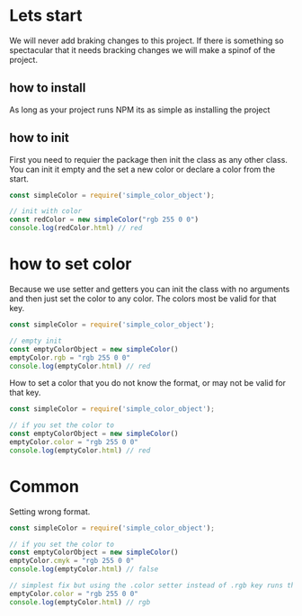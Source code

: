 # Lets start
We will never add braking changes to this project. If there is something so spectacular that it needs bracking changes we will make a spinof of the project.


## how to install
As long as your project runs NPM its as simple as installing the project

## how to init
First you need to requier the package then init the class as any other class.
You can init it empty and the set a new color or declare a color from the start.

```javascript
const simpleColor = require('simple_color_object');

// init with color
const redColor = new simpleColor("rgb 255 0 0")
console.log(redColor.html) // red

```

# how to set color
Because we use setter and getters you can init the class with no arguments and then just set the color to any color. The colors most be valid for that key.

```javascript
const simpleColor = require('simple_color_object');

// empty init
const emptyColorObject = new simpleColor()
emptyColor.rgb = "rgb 255 0 0"
console.log(emptyColor.html) // red

```

How to set a color that you do not know the format, or may not be valid for that key.

```javascript
const simpleColor = require('simple_color_object');

// if you set the color to
const emptyColorObject = new simpleColor()
emptyColor.color = "rgb 255 0 0"
console.log(emptyColor.html) // red

```

# Common 
Setting wrong format.
```javascript
const simpleColor = require('simple_color_object');

// if you set the color to
const emptyColorObject = new simpleColor()
emptyColor.cmyk = "rgb 255 0 0"
console.log(emptyColor.html) // false

// simplest fix but using the .color setter instead of .rgb key runs the identify method.
emptyColor.color = "rgb 255 0 0"
console.log(emptyColor.html) // rgb

```